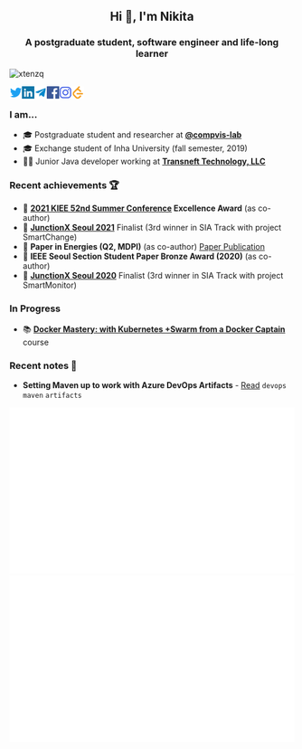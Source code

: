 <h2 align="center">Hi 👋, I'm Nikita</h2>
<h3 align="center">A postgraduate student, software engineer and life-long learner</h3>

<p align="left"> <img src="https://komarev.com/ghpvc/?username=xtenzq&label=Profile%20views&color=0e75b6&style=flat" alt="xtenzq" /> </p>

<a href="https://twitter.com/xtenzq" target="blank"><img align="left" src="icons/twitter.svg" alt="xtenzq" width="22px" /></a>
<a href="https://linkedin.com/in/xtenzq" target="blank"><img align="left" src="icons/linkedin.svg" alt="xtenzq" width="22px" /></a>
  <a href="https://t.me/nrusetski">
  <img align="left" alt="Nikita's Telegram" width="22px" src="icons/telegram.svg" />
</a>
<a href="https://fb.com/nrusetski" target="blank"><img align="left" src="icons/facebook.svg" alt="xtenzq" width="22px" /></a>
<a href="https://instagram.com/nrusetski" target="blank"><img align="left" src="icons/instagram.svg" alt="xtenzq" width="22px" /></a>
<a href="https://www.leetcode.com/xtenzq" target="blank"><img align="left" src="icons/leetcode.svg" alt="xtenzq" width="22px" /></a>
<br />
### I am...
* 🎓 Postgraduate student and researcher at **[@compvis-lab](https://github.com/compvis-lab)**
* 🎓 Exchange student of Inha University (fall semester, 2019)
* 👨‍💻 Junior Java developer working at **[Transneft Technology, LLC](http://en.tt.transneft.ru/about/history/)**

### Recent achievements 🏆
* 📃 **[2021 KIEE 52nd Summer Conference](https://conf.kiee.or.kr/) Excellence Award** (as co-author)
* 🥉 **[JunctionX Seoul 2021](https://app.hackjunction.com/events/junctionx-seoul)** Finalist (3rd winner in SIA Track with project SmartChange)
* 📃 **Paper in Energies (Q2, MDPI)** (as co-author) [Paper Publication](https://www.mdpi.com/1996-1073/14/2/418)
* 🥉 **IEEE Seoul Section Student Paper Bronze Award (2020)** (as co-author)
* 🥉 **[JunctionX Seoul 2020](https://app.hackjunction.com/events/junctionx-seoul)** Finalist (3rd winner in SIA Track with project SmartMonitor)

### In Progress
* 📚 **[Docker Mastery: with Kubernetes +Swarm from a Docker Captain](https://www.udemy.com/course/docker-mastery)** course

### Recent notes 📝

* **Setting Maven up to work with Azure DevOps Artifacts** - [Read](https://github.com/xtenzQ/dev-notes/blob/main/azure-devops/setting-maven-up-artifacts.md) `devops` `maven` `artifacts`

![](https://raw.githubusercontent.com/xtenzQ/github-stats-transparent/output/generated/overview.svg)
![](https://raw.githubusercontent.com/xtenzQ/github-stats-transparent/output/generated/languages.svg)
